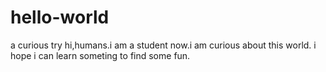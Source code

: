 # hello-world
a curious try
hi,humans.i am a student now.i am curious about this world.
i hope i can learn someting to find some fun.
